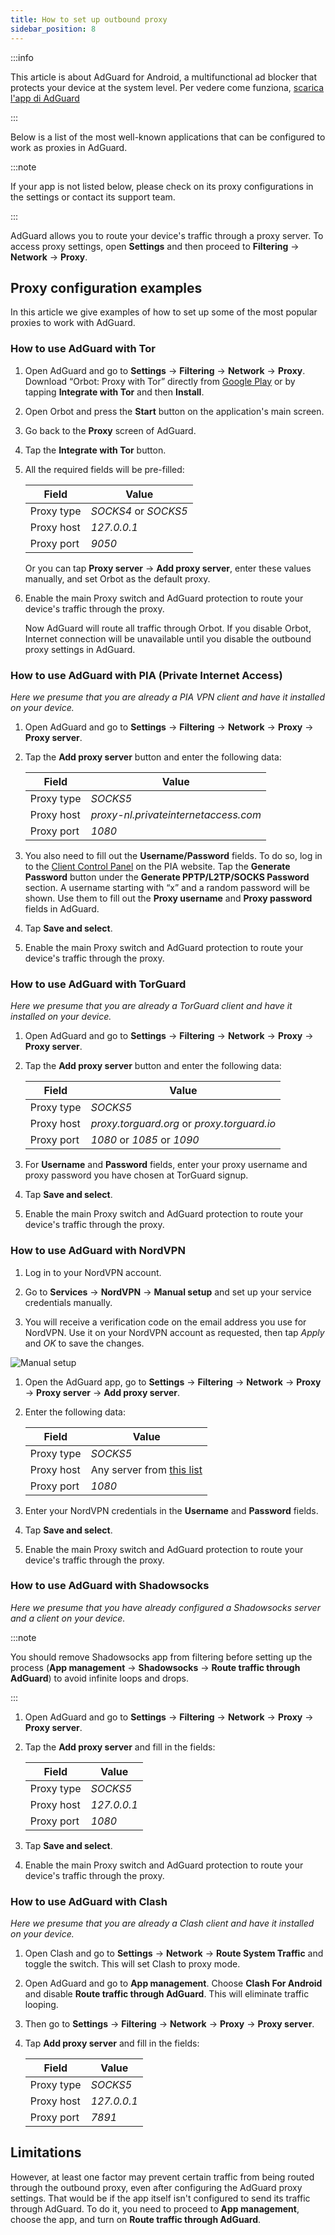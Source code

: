 ```yaml
---
title: How to set up outbound proxy
sidebar_position: 8
---
```


:::info

This article is about AdGuard for Android, a multifunctional ad blocker that protects your device at the system level. Per vedere come funziona, [scarica l'app di AdGuard](https://agrd.io/download-kb-adblock)

:::

Below is a list of the most well-known applications that can be configured to work as proxies in AdGuard.

:::note

If your app is not listed below, please check on its proxy configurations in the settings or contact its support team.

:::

AdGuard allows you to route your device's traffic through a proxy server. To access proxy settings, open **Settings** and then proceed to **Filtering** → **Network** → **Proxy**.

## Proxy configuration examples

In this article we give examples of how to set up some of the most popular proxies to work with AdGuard.

### How to use AdGuard with Tor

1. Open AdGuard and go to **Settings** → **Filtering** → **Network** → **Proxy**. Download “Orbot: Proxy with Tor” directly from [Google Play](https://play.google.com/store/apps/details?id=org.torproject.android&noprocess) or by tapping **Integrate with Tor** and then **Install**.

1. Open Orbot and press the **Start** button on the application's main screen.

1. Go back to the **Proxy** screen of AdGuard.

1. Tap the **Integrate with Tor** button.

1. All the required fields will be pre-filled:

    | Field      | Value                |
    | ---------- | -------------------- |
    | Proxy type | *SOCKS4* or *SOCKS5* |
    | Proxy host | *127.0.0.1*          |
    | Proxy port | *9050*               |

    Or you can tap **Proxy server** → **Add proxy server**, enter these values manually, and set Orbot as the default proxy.

1. Enable the main Proxy switch and AdGuard protection to route your device's traffic through the proxy.

    Now AdGuard will route all traffic through Orbot. If you disable Orbot, Internet connection will be unavailable until you disable the outbound proxy settings in AdGuard.

### How to use AdGuard with PIA (Private Internet Access)

*Here we presume that you are already a PIA VPN client and have it installed on your device.*

1. Open AdGuard and go to **Settings** → **Filtering** → **Network** → **Proxy** → **Proxy server**.

1. Tap the **Add proxy server** button and enter the following data:

    | Field      | Value                                |
    | ---------- | ------------------------------------ |
    | Proxy type | *SOCKS5*                             |
    | Proxy host | *proxy-nl.privateinternetaccess.com* |
    | Proxy port | *1080*                               |

1. You also need to fill out the **Username/Password** fields. To do so, log in to the [Client Control Panel](https://www.privateinternetaccess.com/pages/client-sign-in) on the PIA website. Tap the **Generate Password** button under the **Generate PPTP/L2TP/SOCKS Password** section. A username starting with “x” and a random password will be shown. Use them to fill out the **Proxy username** and **Proxy password** fields in AdGuard.

1. Tap **Save and select**.

1. Enable the main Proxy switch and AdGuard protection to route your device's traffic through the proxy.

### How to use AdGuard with TorGuard

*Here we presume that you are already a TorGuard client and have it installed on your device.*

1. Open AdGuard and go to **Settings** → **Filtering** → **Network** → **Proxy** → **Proxy server**.

1. Tap the **Add proxy server** button and enter the following data:

    | Field      | Value                                       |
    | ---------- | ------------------------------------------- |
    | Proxy type | *SOCKS5*                                    |
    | Proxy host | *proxy.torguard.org* or *proxy.torguard.io* |
    | Proxy port | *1080* or *1085* or *1090*                  |

1. For **Username** and **Password** fields, enter your proxy username and proxy password you have chosen at TorGuard signup.

1. Tap **Save and select**.

1. Enable the main Proxy switch and AdGuard protection to route your device's traffic through the proxy.

### How to use AdGuard with NordVPN

1. Log in to your NordVPN account.

1. Go to **Services** → **NordVPN** → **Manual setup** and set up your service credentials manually.

1. You will receive a verification code on the email address you use for NordVPN. Use it on your NordVPN account as requested, then tap *Apply* and *OK* to save the changes.

![Manual setup](https://cdn.adtidy.org/content/kb/ad_blocker/android/solving_problems/outbound-proxy/nordvpn-manual-setup.png)

1. Open the AdGuard app, go to **Settings** → **Filtering** → **Network** → **Proxy** → **Proxy server** → **Add proxy server**.

1. Enter the following data:

    | Field      | Value                                                                                                                         |
    | ---------- | ----------------------------------------------------------------------------------------------------------------------------- |
    | Proxy type | *SOCKS5*                                                                                                                      |
    | Proxy host | Any server from [this list](https://support.nordvpn.com/hc/en-us/articles/20195967385745-NordVPN-proxy-setup-for-qBittorrent) |
    | Proxy port | *1080*                                                                                                                        |

1. Enter your NordVPN credentials in the **Username** and **Password** fields.

1. Tap **Save and select**.

1. Enable the main Proxy switch and AdGuard protection to route your device's traffic through the proxy.

### How to use AdGuard with Shadowsocks

*Here we presume that you have already configured a Shadowsocks server and a client on your device.*

:::note

You should remove Shadowsocks app from filtering before setting up the process (**App management** → **Shadowsocks** → **Route traffic through AdGuard**) to avoid infinite loops and drops.

:::

1. Open AdGuard and go to **Settings** → **Filtering** → **Network** → **Proxy** → **Proxy server**.

1. Tap the **Add proxy server** and fill in the fields:

    | Field      | Value       |
    | ---------- | ----------- |
    | Proxy type | *SOCKS5*    |
    | Proxy host | *127.0.0.1* |
    | Proxy port | *1080*      |

1. Tap **Save and select**.

1. Enable the main Proxy switch and AdGuard protection to route your device's traffic through the proxy.

### How to use AdGuard with Clash

*Here we presume that you are already a Clash client and have it installed on your device.*

1. Open Clash and go to **Settings** → **Network** → **Route System Traffic** and toggle the switch. This will set Clash to proxy mode.

1. Open AdGuard and go to **App management**. Choose **Clash For Android** and disable **Route traffic through AdGuard**. This will eliminate traffic looping.

1. Then go to **Settings** → **Filtering** → **Network** → **Proxy** → **Proxy server**.

1. Tap **Add proxy server** and fill in the fields:

    | Field      | Value       |
    | ---------- | ----------- |
    | Proxy type | *SOCKS5*    |
    | Proxy host | *127.0.0.1* |
    | Proxy port | *7891*      |

## Limitations

However, at least one factor may prevent certain traffic from being routed through the outbound proxy, even after configuring the AdGuard proxy settings. That would be if the app itself isn't configured to send its traffic through AdGuard. To do it, you need to proceed to **App management**, choose the app, and turn on **Route traffic through AdGuard**.
